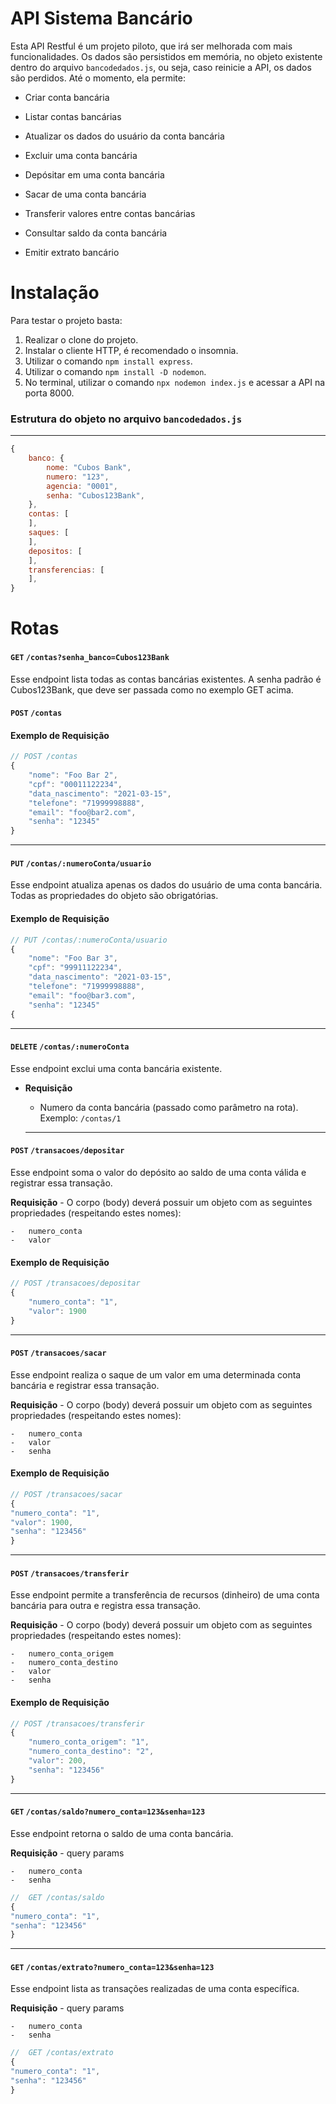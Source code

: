 # API Sistema Bancário

 Esta API Restful é um projeto piloto, que irá ser melhorada com mais funcionalidades. Os dados são persistidos em memória, no objeto existente dentro do arquivo `bancodedados.js`, ou seja, caso reinicie a API, os dados são perdidos. Até o momento, ela permite: 
 
- Criar conta bancária

- Listar contas bancárias

- Atualizar os dados do usuário da conta bancária

- Excluir uma conta bancária

- Depósitar em uma conta bancária

- Sacar de uma conta bancária

- Transferir valores entre contas bancárias

- Consultar saldo da conta bancária

- Emitir extrato bancário

# Instalação

Para testar o projeto basta:

1. Realizar o clone do projeto.
2. Instalar o cliente HTTP, é recomendado o insomnia.
3. Utilizar o comando `npm install express`.
4. Utilizar o comando `npm install -D nodemon`.
5. No terminal, utilizar o comando `npx nodemon index.js` e acessar a API na porta 8000.

### Estrutura do objeto no arquivo `bancodedados.js`

<hr>
  
```javascript
{
    banco: {
        nome: "Cubos Bank",
        numero: "123",
        agencia: "0001",
        senha: "Cubos123Bank",
    },
    contas: [
    ],
    saques: [
    ],
    depositos: [
    ],
    transferencias: [
    ],
}
```

# Rotas


#### `GET` `/contas?senha_banco=Cubos123Bank`

Esse endpoint lista todas as contas bancárias existentes.
A senha padrão é Cubos123Bank, que deve ser passada como no exemplo GET acima.

#### `POST` `/contas`

#### Exemplo de Requisição

```javascript
// POST /contas
{
    "nome": "Foo Bar 2",
    "cpf": "00011122234",
    "data_nascimento": "2021-03-15",
    "telefone": "71999998888",
    "email": "foo@bar2.com",
    "senha": "12345"
}
```

<hr>

#### `PUT` `/contas/:numeroConta/usuario`

Esse endpoint atualiza apenas os dados do usuário de uma conta bancária.
Todas as propriedades do objeto são obrigatórias.

#### Exemplo de Requisição

```javascript
// PUT /contas/:numeroConta/usuario
{
    "nome": "Foo Bar 3",
    "cpf": "99911122234",
    "data_nascimento": "2021-03-15",
    "telefone": "71999998888",
    "email": "foo@bar3.com",
    "senha": "12345"
{
```

<hr>

#### `DELETE` `/contas/:numeroConta`

Esse endpoint exclui uma conta bancária existente.

- **Requisição**

  - Numero da conta bancária (passado como parâmetro na rota).
  Exemplo: `/contas/1`
  <hr>

#### `POST` `/transacoes/depositar`

Esse endpoint soma o valor do depósito ao saldo de uma conta válida e registrar essa transação.

**Requisição** - O corpo (body) deverá possuir um objeto com as seguintes propriedades (respeitando estes nomes):

    -   numero_conta
    -   valor

#### Exemplo de Requisição

```javascript
// POST /transacoes/depositar
{
	"numero_conta": "1",
	"valor": 1900
}
```

<hr>

#### `POST` `/transacoes/sacar`

Esse endpoint realiza o saque de um valor em uma determinada conta bancária e registrar essa transação.

**Requisição** - O corpo (body) deverá possuir um objeto com as seguintes propriedades (respeitando estes nomes):

    -   numero_conta
    -   valor
    -   senha

#### Exemplo de Requisição

```javascript
// POST /transacoes/sacar
{
"numero_conta": "1",
"valor": 1900,
"senha": "123456"
}
```

<hr>

#### `POST` `/transacoes/transferir`

Esse endpoint permite a transferência de recursos (dinheiro) de uma conta bancária para outra e registra essa transação.

**Requisição** - O corpo (body) deverá possuir um objeto com as seguintes propriedades (respeitando estes nomes):

    -   numero_conta_origem
    -   numero_conta_destino
    -   valor
    -   senha

#### Exemplo de Requisição

```javascript
// POST /transacoes/transferir
{
	"numero_conta_origem": "1",
	"numero_conta_destino": "2",
	"valor": 200,
	"senha": "123456"
}
```

<hr>

#### `GET` `/contas/saldo?numero_conta=123&senha=123`

Esse endpoint retorna o saldo de uma conta bancária.

**Requisição** - query params

    -   numero_conta
    -   senha

```javascript
//  GET /contas/saldo
{
"numero_conta": "1",
"senha": "123456"
}
```

<hr>

#### `GET` `/contas/extrato?numero_conta=123&senha=123`

Esse endpoint lista as transações realizadas de uma conta específica.

**Requisição** - query params

    -   numero_conta
    -   senha

```javascript
//  GET /contas/extrato
{
"numero_conta": "1",
"senha": "123456"
}
```
